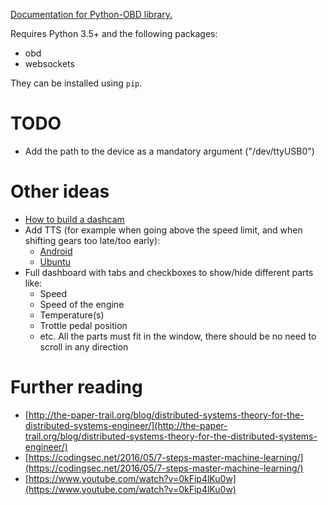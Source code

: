 [Documentation for Python-OBD library.](http://python-obd.readthedocs.io/en/latest/Commands/#obd-ii-adapter-elm327-commands)

Requires Python 3.5+ and the following packages:

- obd
- websockets

They can be installed using `pip`.

# TODO

- Add the path to the device as a mandatory argument ("/dev/ttyUSB0")

# Other ideas

- [How to build a dashcam](http://pidashcam.blogspot.fr/)
- Add TTS (for example when going above the speed limit, and when shifting gears too late/too early):
    - [Android](https://github.com/nolanlawson/SimpleTalker)
    - [Ubuntu](http://askubuntu.com/questions/501910/how-to-text-to-speech-output-using-command-line)
- Full dashboard with tabs and checkboxes to show/hide different parts like:
    - Speed
    - Speed of the engine
    - Temperature(s)
    - Trottle pedal position
    - etc.
    All the parts must fit in the window, there should be no need to scroll in any direction

# Further reading

- [http://the-paper-trail.org/blog/distributed-systems-theory-for-the-distributed-systems-engineer/](http://the-paper-trail.org/blog/distributed-systems-theory-for-the-distributed-systems-engineer/)
- [https://codingsec.net/2016/05/7-steps-master-machine-learning/](https://codingsec.net/2016/05/7-steps-master-machine-learning/)
- [https://www.youtube.com/watch?v=0kFip4lKu0w](https://www.youtube.com/watch?v=0kFip4lKu0w)
